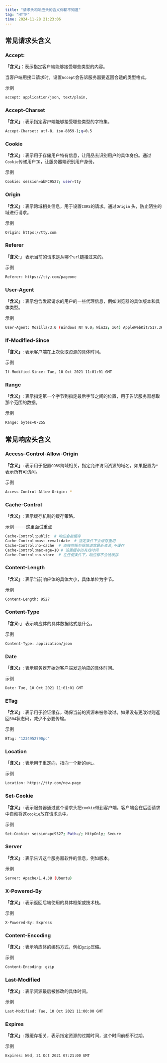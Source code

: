 ```yaml
---
title: "请求头和响应头的含义你都不知道"
tag: "HTTP"
time: 2024-11-28 21:23:06
---
```


## 常见请求头含义

### Accept:

**「含义」**：表示指定客户端能够接受哪些类型的内容。

当客户端用接口请求时，设置`Accept`会告诉服务器要返回合适的类型格式。

示例

```sh
accept: application/json, text/plain,
```

### Accept-Charset

**「含义」**: 表示指定客户端能够接受哪些类型的字符集。

```sh
Accept-Charset: utf-8, iso-8859-1;q=0.5
```

### Cookie

**「含义」**: 表示用于存储用户特有信息，让用品去识别用户的具体身份。通过`Cookie`传递用户`ID`，让服务器端识别用户身份。

示例

```sh
Cookie: session=abPC9527; user=tty
```

### Origin

**「含义」**: 表示跨域相关信息，用于设置`CORS`的请求。通过`Origin` 头，防止陌生的域进行请求。

示例

```sh
Origin: https://tty.com
```

### Referer

**「含义:」** 表示当前的请求是从哪个`url`链接过来的。

示例

```sh
Referer: https://tty.com/pageone
```

### User-Agent

**「含义」**: 表示包含发起请求的用户的一些代理信息，例如浏览器的具体版本和具体类型。

示例

```sh
User-Agent: Mozilla/3.0 (Windows NT 9.0; Win32; x64) AppleWebKit/517.36 (KHTML, like Gecko) Chrome/56.0.3029.110 Safari/517.3
```

### If-Modified-Since

**「含义」**: 表示客户端在上次获取资源的具体时间。

示例

```sh
If-Modified-Since: Tue, 10 Oct 2021 11:01:01 GMT
```

### Range

**「含义」**: 表示指定第一个字节到指定最后字节之间的位置，用于告诉服务器想取那个范围的数据。

示例

```sh
Range: bytes=0-255
```

## 常见响应头含义

### Access-Control-Allow-Origin

**「含义」**: 表示用于配置`CORS`跨域相关，指定允许访问资源的域名，如果配置为`*`表示所有可访问。

示例

```sh
Access-Control-Allow-Origin: *
```

### Cache-Control

**「含义」**: 表示缓存机制的缓存策略。

示例------这里面试重点

```sh
Cache-Control:public  # 响应会被缓存
Cache-Control:must-revalidate  # 指定条件下会缓存重用
Cache-Control:no-cache  # 直接向服务器端请求最新资源,不缓存
Cache-Control:max-age=10 # 设置缓存的有效时间
Cache-Control:no-store  # 在任何条件下，响应都不会被缓存
```

### Content-Length

**「含义」**: 表示当前响应体的具体大小，具体单位为字节。

示例

```sh
Content-Length: 9527
```

### Content-Type

**「含义:」** 表示响应体的具体数据格式是什么。

示例

```sh
Content-Type: application/json
```

### Date

**「含义」**: 表示服务器开始对客户端发送响应的具体时间。

示例

```sh
Date: Tue, 10 Oct 2021 11:01:01 GMT
```

### ETag

**「含义」**: 表示用于验证缓存，确保当前的资源未被修改过。如果没有更改过则返回`304`状态码，减少不必要传输。

示例

```sh
ETag: "1234952790pc"
```

### Location

**「含义」**: 表示用于重定向，指向一个新的`URL`。

示例

```sh
Location: https://tty.com/new-page
```

### Set-Cookie

**「含义」**: 表示服务器通过这个请求头把`cookie`带到客户端。客户端会在后面请求中自动将这`cookie`放在请求头中。

示例

```sh
Set-Cookie: session=pc9527; Path=/; HttpOnly; Secure
```

### Server

**「含义」**: 表示告诉这个服务器软件的信息，例如版本。

示例

```sh
Server: Apache/1.4.38 (Ubuntu)
```

### X-Powered-By

**「含义」**: 表示返回后端使用的具体框架或技术栈。

示例

```sh
X-Powered-By: Express
```

### Content-Encoding

**「含义」**: 表示响应体的编码方式，例如`gzip`压缩。

示例

```sh
Content-Encoding: gzip
```

### Last-Modified

**「含义」**: 表示资源最后被修改的具体时间。

示例

```sh
Last-Modified: Tue, 10 Oct 2021 11:00:00 GMT
```

### Expires

**「含义」**: 跟缓存相关，表示指定资源的过期时间，这个时间前都不过期。

示例

```sh
Expires: Wed, 21 Oct 2021 07:21:00 GMT
```
